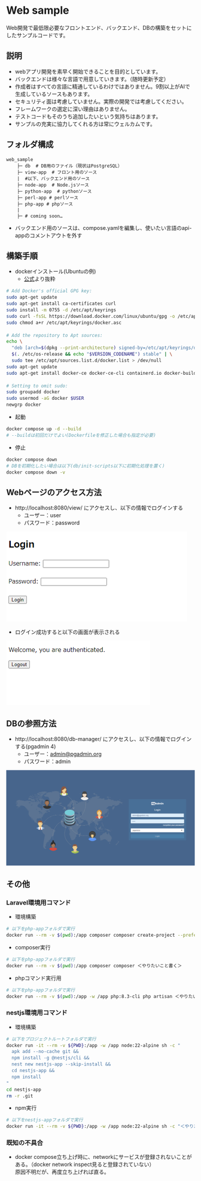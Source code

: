 # Web sample
Web開発で最低限必要なフロントエンド、バックエンド、DBの構築をセットにしたサンプルコードです。

## 説明
- webアプリ開発を素早く開始できることを目的としています。
- バックエンドは様々な言語で用意していきます。（随時更新予定）
- 作成者はすべての言語に精通しているわけではありません。9割以上がAIで生成しているソースもあります。
- セキュリティ面は考慮していません。実際の開発では考慮してください。
- フレームワークの選定に深い理由はありません。
- テストコードもそのうち追加したいという気持ちはあります。
- サンプルの充実に協力してくれる方は常にウェルカムです。

## フォルダ構成
```
web_sample
    ├─ db  # DB用のファイル（現状はPostgreSQL）
    ├─ view-app  # フロント用のソース
    |  #以下、バックエンド用のソース
    ├─ node-app  # Node.jsソース
    ├─ python-app  # pythonソース
    ├─ perl-app # perlソース
    ├─ php-app # phpソース
    |
    ├─ # coming soon…
```

- バックエンド用のソースは、compose.yamlを編集し、使いたい言語のapi-appのコメントアウトを外す

## 構築手順
- dockerインストール(Ubuntuの例)
    - [公式](https://docs.docker.com/engine/install/)より抜粋
```bash
# Add Docker's official GPG key:
sudo apt-get update
sudo apt-get install ca-certificates curl
sudo install -m 0755 -d /etc/apt/keyrings
sudo curl -fsSL https://download.docker.com/linux/ubuntu/gpg -o /etc/apt/keyrings/docker.asc
sudo chmod a+r /etc/apt/keyrings/docker.asc

# Add the repository to Apt sources:
echo \
  "deb [arch=$(dpkg --print-architecture) signed-by=/etc/apt/keyrings/docker.asc] https://download.docker.com/linux/ubuntu \
  $(. /etc/os-release && echo "$VERSION_CODENAME") stable" | \
  sudo tee /etc/apt/sources.list.d/docker.list > /dev/null
sudo apt-get update
sudo apt-get install docker-ce docker-ce-cli containerd.io docker-buildx-plugin docker-compose-plugin

# Setting to omit sudo:
sudo groupadd docker
sudo usermod -aG docker $USER
newgrp docker
```

- 起動
```bash
docker compose up -d --build
# --buildは初回だけでよい(Dockerfileを修正した場合も指定が必要)
```

- 停止
```bash
docker compose down
# DBを初期化したい場合は以下(db/init-scripts以下に初期化処理を置く)
docker compose down -v
```

## Webページのアクセス方法
- http://localhost:8080/view/ にアクセスし、以下の情報でログインする
    - ユーザー：user
    - パスワード：password

![alt text](doc/login.png)

- ログイン成功すると以下の画面が表示される

![alt text](doc/main.png)

## DBの参照方法
- http://localhost:8080/db-manager/ にアクセスし、以下の情報でログインする(pgadmin 4)
    - ユーザー：admin@pgadmin.org
    - パスワード：admin

![alt text](doc/pgadmin.png)


## その他
### Laravel環境用コマンド
- 環境構築
``` bash
# 以下をphp-appフォルダで実行
docker run --rm -v $(pwd):/app composer composer create-project --prefer-dist laravel/laravel .
```

- composer実行
``` bash
# 以下をphp-appフォルダで実行
docker run --rm -v $(pwd):/app composer composer ＜やりたいこと書く＞
```

- phpコマンド実行用
``` bash
# 以下をphp-appフォルダで実行
docker run --rm -v $(pwd):/app -w /app php:8.3-cli php artisan ＜やりたいこと書く＞
```

### nestjs環境用コマンド
- 環境構築
``` bash
# 以下をプロジェクトルートフォルダで実行
docker run -it --rm -v ${PWD}:/app -w /app node:22-alpine sh -c "
  apk add --no-cache git &&
  npm install -g @nestjs/cli &&
  nest new nestjs-app --skip-install &&
  cd nestjs-app &&
  npm install
"
cd nestjs-app
rm -r .git
```

- npm実行
``` bash
# 以下をnestjs-appフォルダで実行
docker run -it --rm -v ${PWD}:/app -w /app node:22-alpine sh -c "＜やりたいこと書く＞"
```

### 既知の不具合
- docker compose立ち上げ時に、networkにサービスが登録されないことがある。（docker network inspect見ると登録されていない）  
原因不明だが、再度立ち上げれば直る。

